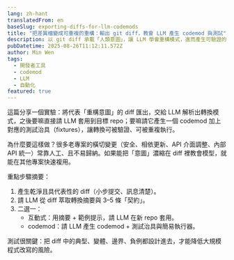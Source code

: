```yaml
---
lang: zh-hant
translatedFrom: en
baseSlug: exporting-diffs-for-llm-codemods
title: "把差異檔變成可重複的重構：輸出 git diff，教會 LLM 產生 codemod 與測試"
description: 以 git diff 承載「人類意圖」，讓 LLM 學會重構模式，進而產生可驗證的 codemod 與測試資料，用於跨 repo 套用。
pubDatetime: 2025-08-26T11:12:11.572Z
author: Min Wen
tags:
  - 開發者工具
  - codemod
  - LLM
  - 自動化
featured: true
---
```


這篇分享一個實驗：將代表「重構意圖」的 diff 匯出，交給 LLM 解析出轉換模式，之後要嘛直接請 LLM 套用到目標 repo；要嘛請它產生一個 codemod 加上對應的測試治具（fixtures），讓轉換可被驗證、可被重複執行。

為什麼要這樣做？很多老專案的橫切變更（安全、相依更新、API 介面調整、內部 API 統一）常靠人工、且不易歸納。如果能把「意圖」濃縮在 diff 裡教會模型，就能在其他專案快速複用。

重點步驟摘要：

1. 產生乾淨且具代表性的 diff（小步提交、訊息清楚）。
2. 請 LLM 從 diff 萃取轉換摘要與 3–5 條「契約」。
3. 二選一：
   - 互動式：用摘要 + 範例提示，請 LLM 在新 repo 套用。
   - codemod：請 LLM 產生 codemod + 測試治具與簡易執行器。

測試很關鍵：把 diff 中的典型、變體、邊界、負例都設計進去，才能降低大規模程式改寫的風險。
